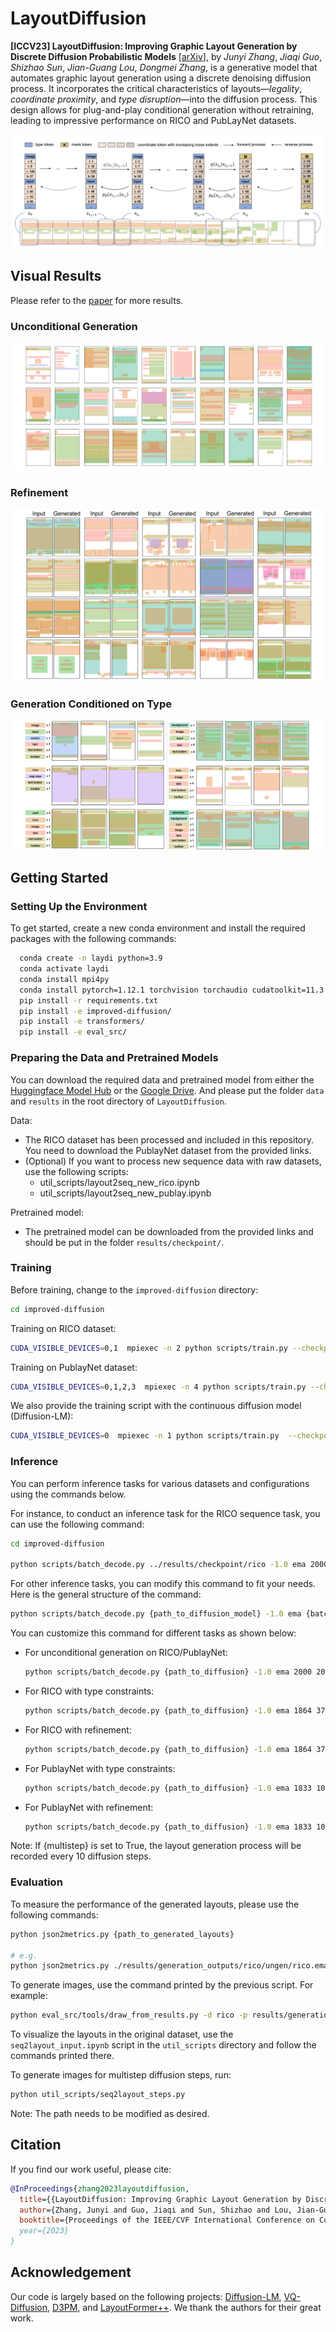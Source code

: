 # LayoutDiffusion
**[ICCV23] LayoutDiffusion: Improving Graphic Layout Generation by Discrete Diffusion Probabilistic Models** [[arXiv](https://arxiv.org/abs/2303.11589)], by *Junyi Zhang*, *Jiaqi Guo*, *Shizhao Sun*, *Jian-Guang Lou*, *Dongmei Zhang*, is a generative model that automates graphic layout generation using a discrete denoising diffusion process. It incorporates the critical characteristics of layouts—*legality*, *coordinate proximity*, and *type disruption*—into the diffusion process. This design allows for plug-and-play conditional generation without retraining, leading to impressive performance on RICO and PubLayNet datasets.


![LayoutDiffusion](./assets/overview.png)

## Visual Results

Please refer to the [paper](https://arxiv.org/pdf/2303.11589.pdf) for more results.

### Unconditional Generation
![Unconditional Generation](./assets/ungen.png)

### Refinement
![Refinement](./assets/refine.png)

### Generation Conditioned on Type
![Generation Conditioned on Type](./assets/gen_type.png)


## Getting Started
### Setting Up the Environment

To get started, create a new conda environment and install the required packages with the following commands:

```bash
  conda create -n laydi python=3.9
  conda activate laydi
  conda install mpi4py
  conda install pytorch=1.12.1 torchvision torchaudio cudatoolkit=11.3 -c pytorch
  pip install -r requirements.txt
  pip install -e improved-diffusion/
  pip install -e transformers/
  pip install -e eval_src/
```

### Preparing the Data and Pretrained Models

You can download the required data and pretrained model from either the [Huggingface Model Hub](https://huggingface.co/Junyi42/layoutdiffusion) or the [Google Drive](https://drive.google.com/drive/folders/1J3JBky7A0IVtgXiO2H3EhGLjeWiHNVUs?usp=sharing). And please put the folder `data` and `results` in the root directory of `LayoutDiffusion`.

Data:
- The RICO dataset has been processed and included in this repository. You need to download the PublayNet dataset from the provided links.
- (Optional) If you want to process new sequence data with raw datasets, use the following scripts:
    - util_scripts/layout2seq_new_rico.ipynb
    - util_scripts/layout2seq_new_publay.ipynb

Pretrained model:
- The pretrained model can be downloaded from the provided links and should be put in the folder `results/checkpoint/`.

### Training
Before training, change to the `improved-diffusion` directory:

```bash
cd improved-diffusion
```

Training on RICO dataset:

```bash
CUDA_VISIBLE_DEVICES=0,1  mpiexec -n 2 python scripts/train.py --checkpoint_path ../results/checkpoint/rico --model_arch transformer --modality e2e-tgt --save_interval 50000 --lr 4e-5 --batch_size 64  --diffusion_steps 200 --noise_schedule gaussian_refine_pow2.5  --use_kl False --learn_sigma False  --aux_loss True --rescale_timesteps False --seq_length 121 --num_channels 128 --seed 102 --dropout 0.1 --padding_mode pad --experiment random  --lr_anneal_steps 175000 --weight_decay 0.0 --predict_xstart True --training_mode discrete1 --vocab_size 159 --submit False --e2e_train ../data/processed_datasets/RICO_ltrb_lex --alignment_loss False
```

Training on PublayNet dataset:

```bash
CUDA_VISIBLE_DEVICES=0,1,2,3  mpiexec -n 4 python scripts/train.py --checkpoint_path ../results/checkpoint/pub_cond --model_arch transformer --modality e2e-tgt --save_interval 50000 --lr 5e-5 --batch_size 64  --diffusion_steps 200 --noise_schedule gaussian_refine_pow2.5  --use_kl False --learn_sigma False  --aux_loss True --rescale_timesteps False --seq_length 121 --num_channels 128 --seed 102 --dropout 0.1 --padding_mode pad --experiment random  --lr_anneal_steps 400000 --weight_decay 0.0 --predict_xstart True --training_mode discrete1 --vocab_size 139 --submit False --e2e_train ../data/processed_datasets/PublayNet_ltrb_lex
```

We also provide the training script with the continuous diffusion model (Diffusion-LM):

```bash
CUDA_VISIBLE_DEVICES=0  mpiexec -n 1 python scripts/train.py  --checkpoint_path ../results/checkpoint/rico_lm --model_arch transformer --modality e2e-tgt --save_interval 50000 --lr 0.0001 --batch_size 64  --diffusion_steps 2000 --noise_schedule sqrt  --use_kl False --learn_sigma False  --seq_length 121 --num_channels 128 --seed 102 --dropout 0.1 --in_channel 16 --out_channel 16 --padding_mode pad --experiment random  --lr_anneal_steps 300000 --weight_decay 0.0 --num_res_blocks 2  --predict_xstart True --training_mode e2e --vocab_size 158 --e2e_train ../processed_datasets/RICO_ltwh_random --self_cond False
```

### Inference

You can perform inference tasks for various datasets and configurations using the commands below.

For instance, to conduct an inference task for the RICO sequence task, you can use the following command:
    
```bash
cd improved-diffusion

python scripts/batch_decode.py ../results/checkpoint/rico -1.0 ema 2000 2000 False -1 ungen
```

For other inference tasks, you can modify this command to fit your needs. Here is the general structure of the command:

```bash
python scripts/batch_decode.py {path_to_diffusion_model} -1.0 ema {batch_size} {num_samples} {multistep} {which_ckpt} {which_constrained}
```

You can customize this command for different tasks as shown below:

- For unconditional generation on RICO/PublayNet:
    ```bash
    python scripts/batch_decode.py {path_to_diffusion} -1.0 ema 2000 2000 False -1 ungen
    ```

- For RICO with type constraints:
    ```bash
    python scripts/batch_decode.py {path_to_diffusion} -1.0 ema 1864 3728 False -1 type
    ```

- For RICO with refinement:
    ```bash
    python scripts/batch_decode.py {path_to_diffusion} -1.0 ema 1864 3728 False -1 refine
    ```

- For PublayNet with type constraints:
    ```bash
    python scripts/batch_decode.py {path_to_diffusion} -1.0 ema 1833 10998 False -1 type
    ```

- For PublayNet with refinement:
    ```bash
    python scripts/batch_decode.py {path_to_diffusion} -1.0 ema 1833 10998 False -1 refine
    ```

Note: If {multistep} is set to True, the layout generation process will be recorded every 10 diffusion steps.

### Evaluation

To measure the performance of the generated layouts, please use the following commands:

```bash
python json2metrics.py {path_to_generated_layouts}

# e.g.
python json2metrics.py ./results/generation_outputs/rico/ungen/rico.ema_0.9999_175000.pt.samples_-1.0_elem1.json
```

To generate images, use the command printed by the previous script. For example:

```bash
python eval_src/tools/draw_from_results.py -d rico -p results/generation_outputs/rico/ungen/processed.pt -s results/generation_outputs/rico/ungen/pics -n 100
```

To visualize the layouts in the original dataset, use the `seq2layout_input.ipynb` script in the `util_scripts` directory and follow the commands printed there.

To generate images for multistep diffusion steps, run:

```bash
python util_scripts/seq2layout_steps.py 
```

Note: The path needs to be modified as desired.

## Citation

If you find our work useful, please cite:

```BiBTeX
@InProceedings{zhang2023layoutdiffusion,
  title={{LayoutDiffusion: Improving Graphic Layout Generation by Discrete Diffusion Probabilistic Models}},
  author={Zhang, Junyi and Guo, Jiaqi and Sun, Shizhao and Lou, Jian-Guang and Zhang, Dongmei},
  booktitle={Proceedings of the IEEE/CVF International Conference on Computer Vision (ICCV)}},
  year={2023}
}
```

## Acknowledgement

Our code is largely based on the following projects: [Diffusion-LM](https://github.com/XiangLi1999/Diffusion-LM), [VQ-Diffusion](https://github.com/microsoft/VQ-Diffusion), [D3PM](https://github.com/google-research/google-research/tree/master/d3pm), and [LayoutFormer++](https://arxiv.org/pdf/2208.08037.pdf). We thank the authors for their great work.
